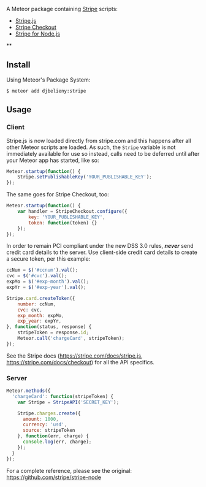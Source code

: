 A Meteor package containing [Stripe](https://stripe.com) scripts:

- [Stripe.js](https://stripe.com/docs/stripe.js)
- [Stripe Checkout](https://stripe.com/docs/checkout)
- [Stripe for Node.js](https://github.com/stripe/stripe-node)

**

## Install

Using Meteor's Package System:

	$ meteor add djbelieny:stripe

## Usage

### Client

Stripe.js is now loaded directly from stripe.com and this happens after all other Meteor scripts are loaded. As such, the `Stripe` variable is not immediately available for use so instead, calls need to be deferred until after your Meteor app has started, like so:

```js
Meteor.startup(function() {
    Stripe.setPublishableKey('YOUR_PUBLISHABLE_KEY');
});
```

The same goes for Stripe Checkout, too:

```js
Meteor.startup(function() {
    var handler = StripeCheckout.configure({
		key: 'YOUR_PUBLISHABLE_KEY',
		token: function(token) {}
	});
});
```

In order to remain PCI compliant under the new DSS 3.0 rules, ***never*** send credit card details to the server. Use client-side credit card details to create a secure token, per this example:

```js
ccNum = $('#ccnum').val();
cvc = $('#cvc').val();
expMo = $('#exp-month').val();
expYr = $('#exp-year').val();

Stripe.card.createToken({
	number: ccNum,
	cvc: cvc,
	exp_month: expMo,
	exp_year: expYr,
}, function(status, response) {
	stripeToken = response.id;
	Meteor.call('chargeCard', stripeToken);
});
```

See the Stripe docs (<https://stripe.com/docs/stripe.js>, <https://stripe.com/docs/checkout>) for all the API specifics.

### Server

```js
Meteor.methods({
  'chargeCard': function(stripeToken) {
    var Stripe = StripeAPI('SECRET_KEY');

    Stripe.charges.create({
      amount: 1000,
      currency: 'usd',
      source: stripeToken
    }, function(err, charge) {
      console.log(err, charge);
    });
  }
});
```

For a complete reference, please see the original: <https://github.com/stripe/stripe-node>
